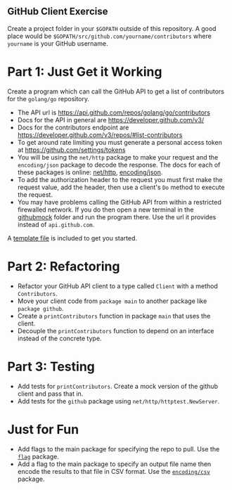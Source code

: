 GitHub Client Exercise
----------------------

Create a project folder in your `$GOPATH` outside of this repository. A good place would be `$GOPATH/src/github.com/yourname/contributors` where `yourname` is your GitHub username.

# Part 1: Just Get it Working

Create a program which can call the GitHub API to get a list of contributors for the `golang/go` repository.

* The API url is https://api.github.com/repos/golang/go/contributors
* Docs for the API in general are https://developer.github.com/v3/
* Docs for the contributors endpoint are https://developer.github.com/v3/repos/#list-contributors
* To get around rate limiting you must generate a personal access token at https://github.com/settings/tokens
* You will be using the `net/http` package to make your request and the `encoding/json` package to decode the response. The docs for each of these packages is online: [net/http](https://golang.org/pkg/net/http), [encoding/json](https://golang.org/pkg/encoding/json).
* To add the authorization header to the request you must first make the request value, add the header, then use a client's `Do` method to execute the request.
* You may have problems calling the GitHub API from within a restricted firewalled network. If you do then open a new terminal in the [githubmock](githubmock) folder and run the program there. Use the url it provides instead of `api.github.com`.

A [template file](template/main.go) is included to get you started.

# Part 2: Refactoring

- Refactor your GitHub API client to a type called `Client` with a method `Contributors`.
- Move your client code from `package main` to another package like `package github`.
- Create a `printContributors` function in package `main` that uses the client.
- Decouple the `printContributors` function to depend on an interface instead of the concrete type.

# Part 3: Testing

- Add tests for `printContributors`. Create a mock version of the github client and pass that in.
- Add tests for the `github` package using `net/http/httptest.NewServer`.

# Just for Fun
- Add flags to the main package for specifying the repo to pull. Use the [`flag`](https://golang.org/pkg/flag/) package.
- Add a flag to the main package to specify an output file name then encode the results to that file in CSV format. Use the [`encoding/csv`](https://golang.org/pkg/encoding/csv/) package.
